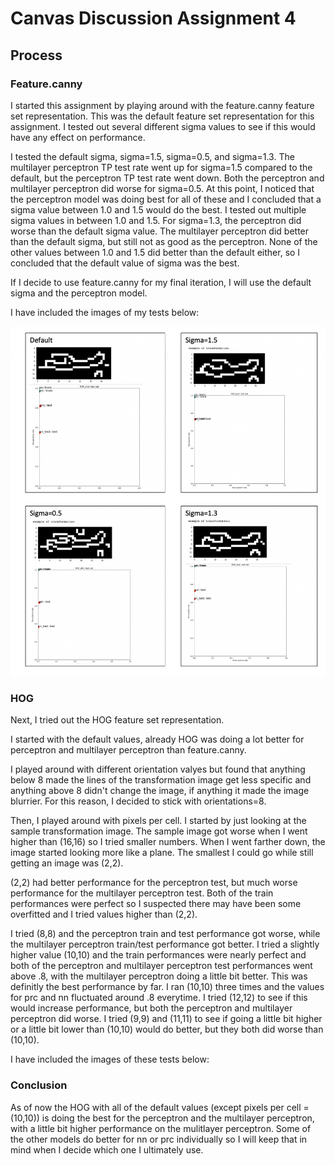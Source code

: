 # Canvas Discussion Assignment 4
## Process
### Feature.canny
I started this assignment by playing around with the feature.canny feature set representation. This was the default feature set representation for this assignment. I tested out several different sigma values to see if this would have any effect on performance.

I tested the default sigma, sigma=1.5, sigma=0.5, and sigma=1.3. The multilayer perceptron TP test rate went up for sigma=1.5 compared to the default, but the perceptron TP test rate went down. Both the perceptron and multilayer perceptron did worse for sigma=0.5. At this point, I noticed that the perceptron model was doing best for all of these and I concluded that a sigma value between 1.0 and 1.5 would do the best. I tested out multiple sigma values in between 1.0 and 1.5. For sigma=1.3, the perceptron did worse than the default sigma value. The multilayer perceptron did better than the default sigma, but still not as good as the perceptron. None of the other values between 1.0 and 1.5 did better than the default either, so I concluded that the default value of sigma was the best.

If I decide to use feature.canny for my final iteration, I will use the default sigma and the perceptron model.

I have included the images of my tests below:

![](Feature.canny.png)

### HOG

Next, I tried out the HOG feature set representation.

I started with the default values, already HOG was doing a lot better for perceptron and multilayer perceptron than feature.canny.

I played around with different orientation valyes but found that anything below 8 made the lines of the transformation image get less specific and anything above 8 didn't change the image, if anything it made the image blurrier. For this reason, I decided to stick with orientations=8.

Then, I played around with pixels per cell. I started by just looking at the sample transformation image. The sample image got worse when I went higher than (16,16) so I tried smaller numbers. When I went farther down, the image started looking more like a plane. The smallest I could go while still getting an image was (2,2).

(2,2) had better performance for the perceptron test, but much worse performance for the multilayer perceptron test. Both of the train performances were perfect so I suspected there may have been some overfitted and I tried values higher than (2,2).

I tried (8,8) and the perceptron train and test performance got worse, while the multilayer perceptron train/test performance got better. I tried a slightly higher value (10,10) and the train performances were nearly perfect and both of the perceptron and multilayer perceptron test performances went above .8, with the multilayer perceptron doing a little bit better. This was definitly the best performance by far. I ran (10,10) three times and the values for prc and nn fluctuated around .8 everytime. I tried (12,12) to see if this would increase performance, but both the perceptron and multilayer perceptron did worse. I tried (9,9) and (11,11) to see if going a little bit higher or a little bit lower than (10,10) would do better, but they both did worse than (10,10).

I have included the images of these tests below:

### Conclusion

As of now the HOG with all of the default values (except pixels per cell = (10,10)) is doing the best for the perceptron and the multilayer perceptron, with a little bit higher performance on the mulitlayer perceptron. Some of the other models do better for nn or prc individually so I will keep that in mind when I decide which one I ultimately use.  

